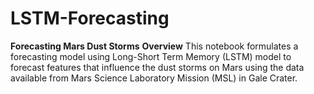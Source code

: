 # LSTM-Forecasting
**Forecasting Mars Dust Storms**
**Overview**
This notebook formulates a forecasting model using Long-Short Term Memory (LSTM) model to forecast 
features that influence the dust storms on Mars using the data available from Mars Science Laboratory 
Mission (MSL) in Gale Crater.

